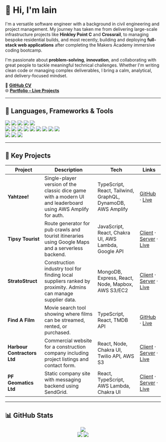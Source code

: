 # 👋 Hi, I'm Iain

I'm a versatile software engineer with a background in civil engineering and project management. My journey has taken me from delivering large-scale infrastructure projects like **Hinkley Point C** and **Crossrail**, to managing bespoke residential builds, and most recently, building and deploying **full-stack web applications** after completing the Makers Academy immersive coding bootcamp.

I'm passionate about **problem-solving**, **innovation**, and collaborating with great people to tackle meaningful technical challenges. Whether I'm writing clean code or managing complex deliverables, I bring a calm, analytical, and delivery-focused mindset.

🔗 **[GitHub CV](https://github.com/HOOLAHAN/CV)**  
🌐 **[Portfolio – Live Projects](http://www.iainhoolahan.com/)**

---

## 🧰 Languages, Frameworks & Tools

<p>
  <img src="https://img.shields.io/badge/-Ruby-cd1d09?style=for-the-badge&logo=ruby&labelColor=282828">
  <img src="https://img.shields.io/badge/-JavaScript-f7e968?style=for-the-badge&logo=javascript&labelColor=282828">
  <img src="https://img.shields.io/badge/-TypeScript-3075c0?style=for-the-badge&logo=typescript&labelColor=282828">
  <img src="https://img.shields.io/badge/-HTML-FF5733?style=for-the-badge&logo=html5&labelColor=282828">
  <img src="https://img.shields.io/badge/-CSS-559DFF?style=for-the-badge&logo=css3&labelColor=282828"><br>
  
  <img src="https://img.shields.io/badge/-Node.js-80D857?style=for-the-badge&logo=node.js&labelColor=282828">
  <img src="https://img.shields.io/badge/-React-58D2F0?style=for-the-badge&logo=react&labelColor=282828">
  <img src="https://img.shields.io/badge/-AWS-FF9900?style=for-the-badge&logo=amazon-aws&labelColor=282828">
  <img src="https://img.shields.io/badge/-GraphQL-E10098?style=for-the-badge&logo=graphql&labelColor=282828">
  <img src="https://img.shields.io/badge/-Jest-B84D6F?style=for-the-badge&logo=jest&labelColor=282828">
  <img src="https://img.shields.io/badge/-RSpec-F05892?style=for-the-badge&logo=ruby&labelColor=282828">
  <img src="https://img.shields.io/badge/-Cypress-3b3938?style=for-the-badge&logo=cypress&labelColor=282828">
  <img src="https://img.shields.io/badge/-ChakraUI-319795?style=for-the-badge&logo=chakra-ui&labelColor=282828">
  <img src="https://img.shields.io/badge/-Tailwind-38B2AC?style=for-the-badge&logo=tailwind-css&labelColor=282828"><br>

  <img src="https://img.shields.io/badge/-MongoDB-51A940?style=for-the-badge&logo=mongodb&labelColor=282828">
  <img src="https://img.shields.io/badge/-PostgreSQL-31648c?style=for-the-badge&logo=postgresql&labelColor=282828">
  <img src="https://img.shields.io/badge/-DynamoDB-4053D6?style=for-the-badge&logo=amazon-dynamodb&labelColor=282828">
</p>

---

## 🚀 Key Projects

| Project                     | Description                                                                                                  | Tech                                                        | Links                                                                                                                                                                               |
| --------------------------- | ------------------------------------------------------------------------------------------------------------ | ----------------------------------------------------------- | ----------------------------------------------------------------------------------------------------------------------------------------------------------------------------------- |
| **Yahtzee!**                | Single-player version of the classic dice game with a modern UI and leaderboard using AWS Amplify for auth.  | TypeScript, React, Tailwind, GraphQL, DynamoDB, AWS Amplify | [GitHub](https://github.com/HOOLAHAN/yahtzee) · [Live](https://d2q1p79jvmctkj.cloudfront.net/)                                                                                      |
| **Tipsy Tourist**           | Route generator for pub crawls and tourist itineraries using Google Maps and a serverless backend.           | JavaScript, React, Chakra UI, AWS Lambda, Google API        | [Client](https://github.com/HOOLAHAN/tipsy-tourist) · [Server](https://github.com/HOOLAHAN/tipsy-tourist-lambda) · [Live](https://d3pbhrkalr09t8.cloudfront.net/)                   |
| **StratoStruct**            | Construction industry tool for finding local suppliers ranked by proximity. Admins can manage supplier data. | MongoDB, Express, React, Node, Mapbox, AWS S3/EC2           | [Client](https://github.com/HOOLAHAN/stratostruct_client) · [Server](https://github.com/HOOLAHAN/stratostruct-lambda) · [Live](https://d1ie9ubho8a451.cloudfront.net/login)         |
| **Find A Film**             | Movie search tool showing where films can be streamed, rented, or purchased.                                 | TypeScript, React, TMDB API                                 | [GitHub](https://github.com/HOOLAHAN/Find_A_Film) · [Live](https://d15ghb6p19akrh.cloudfront.net/)                                                                                  |
| **Harbour Contractors Ltd** | Commercial website for a construction company including project listings and contact form.                   | React, Node, Chakra UI, Twilio API, AWS S3                  | [Client](https://github.com/HOOLAHAN/harbour_contractors_client) · [Server](https://github.com/HOOLAHAN/harbour-contractors-lambda) · [Live](https://www.harbourcontractors.co.uk/) |
| **PF Geomatics Ltd**        | Static company site with messaging backend using SendGrid.                                                   | React, TypeScript, AWS Lambda, Chakra UI                    | [Client](https://github.com/HOOLAHAN/pfgeomatics) · [Server](https://github.com/HOOLAHAN/pfg-lambda) · [Live](https://www.pfgeomatics.com/)                                         |


---

## 📊 GitHub Stats

<div align="center">
  <img src="http://github-profile-summary-cards.vercel.app/api/cards/profile-details?username=HOOLAHAN&theme=github" />
</div>

<div align="center">
  <img src="http://github-profile-summary-cards.vercel.app/api/cards/most-commit-language?username=HOOLAHAN&theme=github" />
  <img src="http://github-profile-summary-cards.vercel.app/api/cards/repos-per-language?username=HOOLAHAN&theme=github" />
</div>

